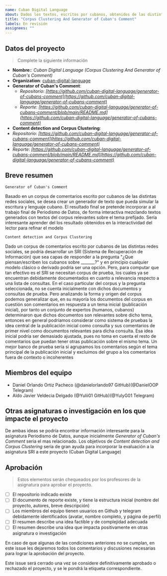 ```yaml
---
name: Cuban Digital Language
about: Dados los textos, escritos por cubanos, obtenidos de las distintas redes sociales y un tema en específico, generar comentarios que puedan mezclarse con comentarios del corpus  
title: "Corpus Clustering And Generator of Cuban's Comment"
labels: En revisión
assignees: ""
---
```


## Datos del proyecto

> Complete la siguiente información

- **Nombre:**: _Cuban Digital Language (Corpus Clustering And Generator of Cuban's Comment)_
- **Organization**: [cuban-digital-language](https://github.com/cuban-digital-language)
- **Generator of Cuban's Comment**:
  - _Repositorio_: _[https://github.com/cuban-digital-language/generator-of-cubans-comment](https://github.com/cuban-digital-language/generator-of-cubans-comment)_
  - _Reporte_: _[https://github.com/cuban-digital-language/generator-of-cubans-comment/blob/main/README.md](https://github.com/cuban-digital-language/generator-of-cubans-comment)_
 - **Content detection and Corpus Clustering**:
  - _Repositorio_: _[https://github.com/cuban-digital-language/generator-of-cubans-comment](https://github.com/cuban-digital-language/generator-of-cubans-comment)_
  - _Reporte_: _[https://github.com/cuban-digital-language/generator-of-cubans-comment/blob/main/README.md](https://github.com/cuban-digital-language/generator-of-cubans-comment)_

## Breve resumen
    Generator of Cuban's Comment
Basado en un corpus de comentarios escrito por cubanos de las distintas redes sociales, se desea crear un generador de texto que pueda simular la escritura y lenguaje cubano. El resultado final se pretende incorporar a al trabajo final de Periodismo de Datos, de forma interactiva mezclando textos generados con textos del corpus relevantes sobre el tema prefijado. Sería interesante aprender del los resultado obtenidos en la interactividad del lector para refinar el modelo  
   
    Content detection and Corpus Clustering 
Dado un corpus de comentarios escrito por cubanos de las distintas redes sociales, se podría desarrollar un SRI (Sistema de Recuperación de Información) que sea capas de responder a la pregunta "¿Que piensan/escriben los cubanos sobre \_______?" y en principio cualquier modelo clásico o derivado podría ser una opción. Pero, para computar que tan efectivo es el SRI se necesitan corpus de prueba, los cuales ya se encuentran debidamente documentados en cuanto a relevancia respecto a una lista de consultas. En el caso particular del corpus y la pregunta seleccionada, no se cuenta inicialmente con dichos documentos y consultas de prueba. Pero analizando la forma y origen del corpus podemos generalizar que, en su mayoría los documentos del corpus en cuestión son comentarios en respuesta a un tema inicial (publicación inicial), por tanto un conjunto de expertos (humanos, cubanos) determinaron que dichos documentos son relevantes sobre dicho tema, entonces en general podríamos considerar como sistema de pruebas la idea central de la publicación inicial como consulta y sus comentarios de primer nivel como documentos relevantes para dicha consulta. Esa idea inicial podría ser demasiado ajustada, pues no toma en cuenta el resto de comentarios que puedan tener otras publicación sobre el mismo tema. Un mejor banco de prueba sería si agrupamos los comentarios según el tema principal de la publicación inicial y excluimos del grupo a los comentarios fuera de contexto o incoherentes         

## Miembros del equipo

- Daniel Orlando Ortiz Pacheco (@danielorlando97 GitHub)(@DanielOOP Telegram)
- Aldo Javier Veldecia Delgado (@Yulii01 GitHub)(@YulyG01 Telegram)

## Otras asignaturas o investigación en los que impacte el proyecto

De ambas ideas se podría encontrar información interesante para la asignatura Periodismo de Datos, aunque inicialmente _Generator of Cuban's Comment_
seria el mas relacionado. Los objetivos de _Content detection and Corpus Clustering_ sería de gran ayuda para incorporar la evaluación a la asignatura SRI
a este proyecto (Cuban Digital Language)


## Aprobación

> Estos elementos serán chequeados por los profesores de la asignatura para aprobar el proyecto.

- [ ] El repositorio indicado existe
- [ ] El documento de reporte existe, y tiene la estructura inicial (nombre del proyecto, autores, breve descripción)
- [ ] Los miembros del equipo tienen usuarios en Github y telegram debidamente identificados (avatar, nombre completo, y página de perfil)
- [ ] El resumen describe una idea factible y de complejidad adecuada
- [ ] El resumen describe una idea que impacta positivamente en otras asignatura o investigación

En caso de que algunas de las condiciones anteriores no se cumplan, en este issue les dejaremos todos los comentarios y discusiones necesarias para lograr la aprobación del proyecto.

Este issue será cerrado una vez se considere definitivamente aprobado o rechazado el proyecto, y se le pondrá la etiqueta correspondiente.
